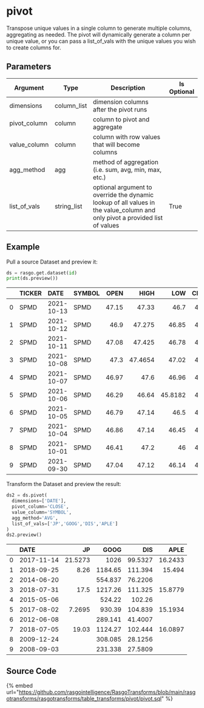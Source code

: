 # pivot

Transpose unique values in a single column to generate multiple columns, aggregating as needed. 
The pivot will dynamically generate a column per unique value, or you can pass a list_of_vals 
with the unique values you wish to create columns for.


## Parameters

|   Argument   |    Type     |                                                         Description                                                         | Is Optional |
| ------------ | ----------- | --------------------------------------------------------------------------------------------------------------------------- | ----------- |
| dimensions   | column_list | dimension columns after the pivot runs                                                                                      |             |
| pivot_column | column      | column to pivot and aggregate                                                                                               |             |
| value_column | column      | column with row values that will become columns                                                                             |             |
| agg_method   | agg         | method of aggregation (i.e. sum, avg, min, max, etc.)                                                                       |             |
| list_of_vals | string_list | optional argument to override the dynamic lookup of all values in the value_column and only pivot a provided list of values | True        |


## Example

Pull a source Dataset and preview it:

```python
ds = rasgo.get.dataset(id)
print(ds.preview())
```

|    | TICKER   | DATE       | SYMBOL   |   OPEN |    HIGH |     LOW |   CLOSE |           VOLUME |   ADJCLOSE |
|---:|:---------|:-----------|:---------|-------:|--------:|--------:|--------:|-----------------:|-----------:|
|  0 | SPMD     | 2021-10-13 | SPMD     |  47.15 | 47.33   | 46.7    |   47.23 | 811353           |      47.23 |
|  1 | SPMD     | 2021-10-12 | SPMD     |  46.9  | 47.275  | 46.85   |   47.04 |      1.36952e+06 |      47.04 |
|  2 | SPMD     | 2021-10-11 | SPMD     |  47.08 | 47.425  | 46.78   |   46.78 | 734657           |      46.78 |
|  3 | SPMD     | 2021-10-08 | SPMD     |  47.3  | 47.4654 | 47.02   |   47.02 | 460714           |      47.02 |
|  4 | SPMD     | 2021-10-07 | SPMD     |  46.97 | 47.6    | 46.96   |   47.29 | 656881           |      47.29 |
|  5 | SPMD     | 2021-10-06 | SPMD     |  46.29 | 46.64   | 45.8182 |   46.63 |      1.14784e+06 |      46.63 |
|  6 | SPMD     | 2021-10-05 | SPMD     |  46.79 | 47.14   | 46.5    |   46.71 | 718158           |      46.71 |
|  7 | SPMD     | 2021-10-04 | SPMD     |  46.86 | 47.14   | 46.45   |   46.65 |      1.68845e+06 |      46.65 |
|  8 | SPMD     | 2021-10-01 | SPMD     |  46.41 | 47.2    | 46      |   46.91 |      1.53162e+06 |      46.91 |
|  9 | SPMD     | 2021-09-30 | SPMD     |  47.04 | 47.12   | 46.14   |   46.16 | 895810           |      46.16 |


Transform the Dataset and preview the result:

```python
ds2 = ds.pivot(
  dimensions=['DATE'],
  pivot_column='CLOSE',
  value_column='SYMBOL',
  agg_method='AVG',
  list_of_vals=['JP','GOOG','DIS','APLE']
)
ds2.preview()
```

|    | DATE       |      JP |     GOOG |      DIS |    APLE |
|---:|:-----------|--------:|---------:|---------:|--------:|
|  0 | 2017-11-14 | 21.5273 | 1026     |  99.5327 | 16.2433 |
|  1 | 2018-09-25 |  8.26   | 1184.65  | 111.394  | 15.494  |
|  2 | 2014-06-20 |         |  554.837 |  76.2206 |         |
|  3 | 2018-07-31 | 17.5    | 1217.26  | 111.325  | 15.8779 |
|  4 | 2015-05-06 |         |  524.22  | 102.26   |         |
|  5 | 2017-08-02 |  7.2695 |  930.39  | 104.839  | 15.1934 |
|  6 | 2012-06-08 |         |  289.141 |  41.4007 |         |
|  7 | 2018-07-05 | 19.03   | 1124.27  | 102.444  | 16.0897 |
|  8 | 2009-12-24 |         |  308.085 |  28.1256 |         |
|  9 | 2008-09-03 |         |  231.338 |  27.5809 |         |


## Source Code

{% embed url="https://github.com/rasgointelligence/RasgoTransforms/blob/main/rasgotransforms/rasgotransforms/table_transforms/pivot/pivot.sql" %}